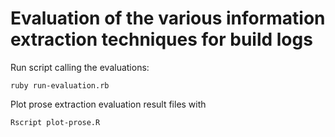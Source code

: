 # Evaluation of the various information extraction techniques for build logs

Run script calling the evaluations:
```console
ruby run-evaluation.rb
```

Plot prose extraction evaluation result files with
```console
Rscript plot-prose.R
```
